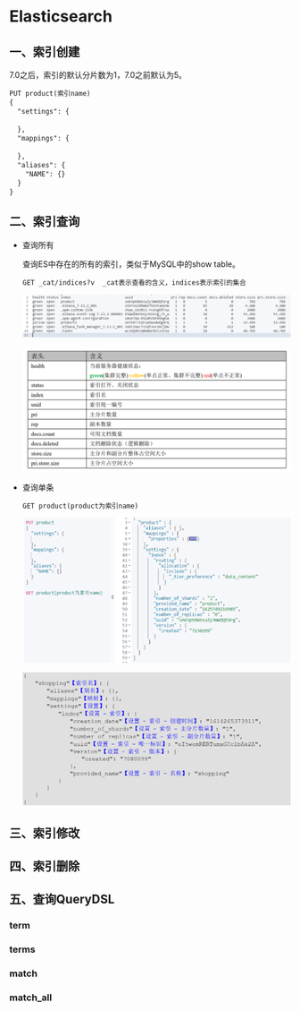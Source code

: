 # Elasticsearch

## 一、索引创建

7.0之后，索引的默认分片数为1，7.0之前默认为5。

```
PUT product(索引name)
{
  "settings": {
    
  },
  "mappings": {
    
  },
  "aliases": {
    "NAME": {}
  }
}
```



## 二、索引查询

- 查询所有

  查询ES中存在的所有的索引，类似于MySQL中的show table。

  ```
  GET _cat/indices?v  _cat表示查看的含义，indices表示索引的集合
  ```

  ![](images/索引查询1.png)

  ![](images/索引查询2.png)

- 查询单条

  ```
  GET product(product为索引name)
  ```

  ![](images/索引查询4.jpg)

  ![](images/索引查询3.jpg)

## 三、索引修改

## 四、索引删除



## 五、查询QueryDSL

### term

### terms

### match



### match_all

